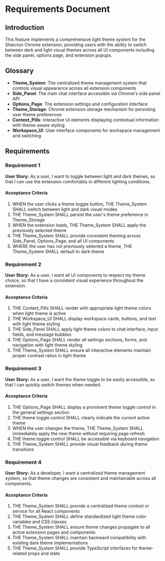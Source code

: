 # Requirements Document

## Introduction

This feature implements a comprehensive light theme system for the Shannon Chrome extension, providing users with the ability to switch between dark and light visual themes across all UI components including the side panel, options page, and extension popups.

## Glossary

- **Theme_System**: The centralized theme management system that controls visual appearance across all extension components
- **Side_Panel**: The main chat interface accessible via Chrome's side panel API
- **Options_Page**: The extension settings and configuration interface
- **Theme_Storage**: Chrome extension storage mechanism for persisting user theme preferences
- **Context_Pills**: Interactive UI elements displaying contextual information with theme-aware styling
- **Workspace_UI**: User interface components for workspace management and switching

## Requirements

### Requirement 1

**User Story:** As a user, I want to toggle between light and dark themes, so that I can use the extension comfortably in different lighting conditions.

#### Acceptance Criteria

1. WHEN the user clicks a theme toggle button, THE Theme_System SHALL switch between light and dark visual modes
2. THE Theme_System SHALL persist the user's theme preference in Theme_Storage
3. WHEN the extension loads, THE Theme_System SHALL apply the previously selected theme
4. THE Theme_System SHALL provide consistent theming across Side_Panel, Options_Page, and all UI components
5. WHERE the user has not previously selected a theme, THE Theme_System SHALL default to dark theme

### Requirement 2

**User Story:** As a user, I want all UI components to respect my theme choice, so that I have a consistent visual experience throughout the extension.

#### Acceptance Criteria

1. THE Context_Pills SHALL render with appropriate light theme colors when light theme is active
2. THE Workspace_UI SHALL display workspace cards, buttons, and text with light theme styling
3. THE Side_Panel SHALL apply light theme colors to chat interface, input fields, and message bubbles
4. THE Options_Page SHALL render all settings sections, forms, and navigation with light theme styling
5. THE Theme_System SHALL ensure all interactive elements maintain proper contrast ratios in light theme

### Requirement 3

**User Story:** As a user, I want the theme toggle to be easily accessible, so that I can quickly switch themes when needed.

#### Acceptance Criteria

1. THE Options_Page SHALL display a prominent theme toggle control in the general settings section
2. THE theme toggle control SHALL clearly indicate the current active theme
3. WHEN the user changes the theme, THE Theme_System SHALL immediately apply the new theme without requiring page refresh
4. THE theme toggle control SHALL be accessible via keyboard navigation
5. THE Theme_System SHALL provide visual feedback during theme transitions

### Requirement 4

**User Story:** As a developer, I want a centralized theme management system, so that theme changes are consistent and maintainable across all components.

#### Acceptance Criteria

1. THE Theme_System SHALL provide a centralized theme context or service for all React components
2. THE Theme_System SHALL define standardized light theme color variables and CSS classes
3. THE Theme_System SHALL ensure theme changes propagate to all active extension pages and components
4. THE Theme_System SHALL maintain backward compatibility with existing dark theme implementations
5. THE Theme_System SHALL provide TypeScript interfaces for theme-related props and state